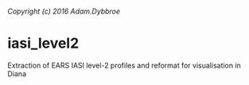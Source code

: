 ###### Copyright (c) 2016 Adam.Dybbroe

# iasi_level2
Extraction of EARS IASI level-2 profiles and reformat for visualisation in Diana

